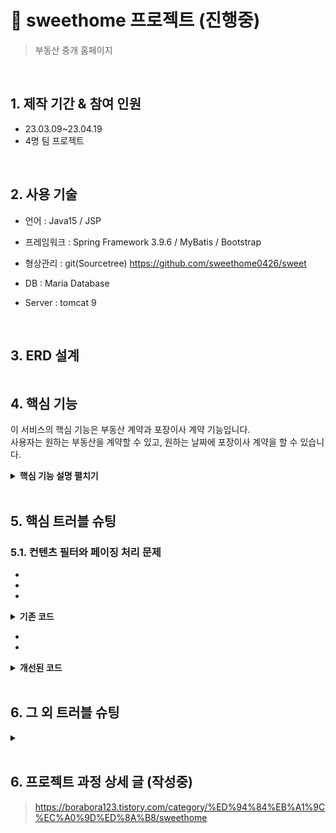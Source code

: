 # :pushpin: sweethome 프로젝트 (진행중)

>부동산 중개 홈페이지    

</br>

## 1. 제작 기간 & 참여 인원
- 23.03.09~23.04.19
- 4명 팀 프로젝트

</br>

## 2. 사용 기술

- 언어 : Java15  / JSP

- 프레임워크 : Spring Framework 3.9.6  /  MyBatis  / Bootstrap

- 형상관리 : git(Sourcetree) https://github.com/sweethome0426/sweet

- DB : Maria Database

- Server : tomcat 9

</br>

## 3. ERD 설계
![]()


## 4. 핵심 기능
이 서비스의 핵심 기능은 부동산 계약과 포장이사 계약 기능입니다.  
사용자는 원하는 부동산을 계약할 수 있고,
원하는 날짜에 포장이사 계약을 할 수 있습니다.

<details>
<summary><b>핵심 기능 설명 펼치기</b></summary>
<div markdown="1">

### 4.1. 전체 흐름
![]()

### 4.2. 사용자 요청
![]()
- **** :pushpin: [코드 확인]()
  - 
  - 

### 4.3. Controller

![]()

- **** :pushpin: [코드 확인]()
  - Controller에서는 요청을 화면단에서 넘어온 요청을 받고, Service 계층에 로직 처리를 위임합니다.

- **결과 응답** :pushpin: [코드 확인]()
  - Service 계층에서 넘어온 로직 처리 결과(메세지)를 화면단에 응답해줍니다.

### 4.4. Service

![]()

- **** :pushpin: [코드 확인]()
  - 


### 4.5. Repository

![]()

- **** :pushpin: [코드 확인]()
  - 
  - 

</div>
</details>

</br>

## 5. 핵심 트러블 슈팅
### 5.1. 컨텐츠 필터와 페이징 처리 문제
- 

- 
- 

<details>
<summary><b>기존 코드</b></summary>
<div markdown="1">

</div>
</details>

-   
- 

<details>
<summary><b>개선된 코드</b></summary>
<div markdown="1">


</div>
</details>

</br>

## 6. 그 외 트러블 슈팅
<details>
<summary></summary>
<div markdown="1">


</div>
</details>

    
</br>

## 6. 프로젝트 과정 상세 글 (작성중)
>https://borabora123.tistory.com/category/%ED%94%84%EB%A1%9C%EC%A0%9D%ED%8A%B8/sweethome

